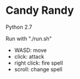 # Candy Randy

Python 2.7

Run with "./run.sh"

- WASD: move
- click: attack
- right click: fire spell
- scroll: change spell
